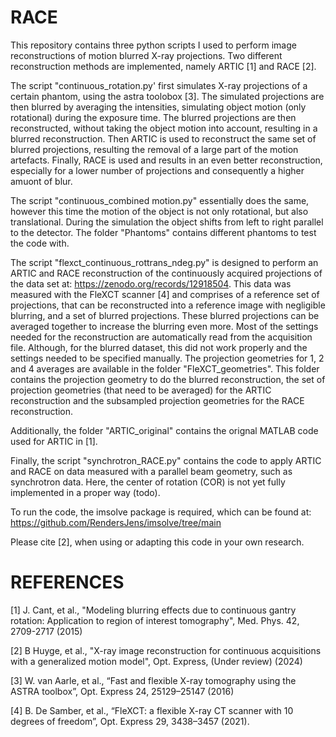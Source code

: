 # RACE
This repository contains three python scripts I used to perform image reconstructions of motion blurred X-ray projections. 
Two different reconstruction methods are implemented, namely ARTIC [1] and RACE [2].

The script "continuous_rotation.py' first simulates X-ray projections of a certain phantom, using the astra toolobox [3]. 
The simulated projections are then blurred by averaging the intensities, simulating object motion (only rotational) during the exposure time.
The blurred projections are then reconstructed, without taking the object motion into account, resulting in a blurred reconstruction.
Then ARTIC is used to reconstruct the same set of blurred projections, resulting the removal of a large part of the motion artefacts.
Finally, RACE is used and results in an even better reconstruction, especially for a lower number of projections and consequently a higher amuont of blur.

The script "continuous_combined motion.py" essentially does the same, however this time the motion of the object is not only rotational, but also translational.
During the simulation the object shifts from left to right parallel to the detector. The folder "Phantoms" contains different phantoms to test the code with.

The script "flexct_continuous_rottrans_ndeg.py" is designed to perform an ARTIC and RACE reconstruction of the continuously acquired projections of the data set at: https://zenodo.org/records/12918504.
This data was measured with the FleXCT scanner [4] and comprises of a reference set of projections, that can be reconstructed into a reference image with negligible blurring, and a set of blurred projections.
These blurred projections can be averaged together to increase the blurring even more.
Most of the settings needed for the reconstruction are automatically read from the acquisition file. Although, for the blurred dataset, this did not work properly and the settings needed to be specified manually.
The projection geometries for 1, 2 and 4 averages are available in the folder "FleXCT_geometries".
This folder contains the projection geometry to do the blurred reconstruction, the set of projection geometries (that need to be averaged) for the ARTIC reconstruction and the subsampled projection geometries for the RACE reconstruction.

Additionally, the folder "ARTIC_original" contains the orignal MATLAB code used for ARTIC in [1].

Finally, the script "synchrotron_RACE.py" contains the code to apply ARTIC and RACE on data measured with a parallel beam geometry, such as synchrotron data.
Here, the center of rotation (COR) is not yet fully implemented in a proper way (todo).

To run the code, the imsolve package is required, which can be found at: https://github.com/RendersJens/imsolve/tree/main

Please cite [2], when using or adapting this code in  your own research.


# REFERENCES
[1] J. Cant, et al., "Modeling blurring effects due to continuous gantry rotation: Application to region of interest tomography", Med. Phys. 42, 2709-2717 (2015)

[2] B Huyge, et al., "X-ray image reconstruction for continuous acquisitions with a generalized motion model", Opt. Express, (Under review) (2024)

[3] W. van Aarle, et al., “Fast and flexible X-ray tomography using the ASTRA toolbox”, Opt. Express 24, 25129–25147 (2016)

[4] B. De Samber, et al., “FleXCT: a flexible X-ray CT scanner with 10 degrees of freedom”, Opt. Express 29, 3438–3457 (2021).
